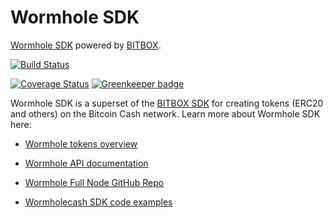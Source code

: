 # Wormhole SDK

[Wormhole SDK](https://developer.bitcoin.com/wormhole) powered by [BITBOX](https://developer.bitcoin.com/bitbox).

[![Build Status](https://travis-ci.org/Bitcoin-com/wormholecash.svg?branch=master)](https://travis-ci.org/Bitcoin-com/wormholecash)

[![Coverage Status](https://coveralls.io/repos/github/Bitcoin-com/wormholecash/badge.svg?branch=master)](https://coveralls.io/github/Bitcoin-com/wormholecash?branch=master) [![Greenkeeper badge](https://badges.greenkeeper.io/Bitcoin-com/wormholecash.svg)](https://greenkeeper.io/)

Wormhole SDK is a superset of the [BITBOX SDK](https://developer.bitcoin.com/bitbox)
for creating tokens (ERC20 and others) on the Bitcoin Cash network.
Learn more about Wormhole SDK here:

- [Wormhole tokens overview](https://developer.bitcoin.com/wormhole)

- [Wormhole API documentation](https://developer.bitcoin.com/wormhole/docs/getting-started)

- [Wormhole Full Node GitHub Repo](https://github.com/copernet/wormhole)

- [Wormholecash SDK code examples](https://github.com/Bitcoin-com/wormhole-sdk/tree/master/examples)
